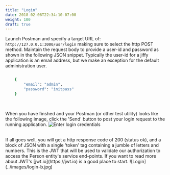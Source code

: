 ```yaml
---
title: "Login"
date: 2018-02-06T22:34:10-07:00
weight: 100
draft: true
---
```



Launch Postman and specify a target URL of: `http://127.0.0.1:3000/usr/login` making sure to select the http POST method.  Maintain the request body to provide a user-id and password as shown in the following JSON snippet.  Typically the user-id for a jiffy application is an email address, but we make an exception for the default administration user.

```bash

    {
	    "email": "admin",
	    "password": "initpass"
    }

```
<br/>

When you have finshed and your Postman (or other test utility) looks like the following image, click the 'Send' button to post your login request to the running application. 
![Enter login credentials](../images/login-a.jpg)

<br/>
If all goes well, you will get a http response code of 200 (status ok), and a block of JSON with a single 'token' tag containing a jumble of letters and numbers.  This is the JWT that will be used to validate our authorization to access the Person entity's service end-points.  If you want to read more about JWT's [jwt.io](https://jwt.io) is a good place to start.
![Login](../images/login-b.jpg)
